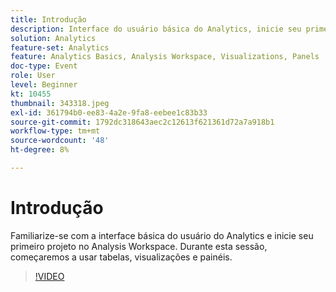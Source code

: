```yaml
---
title: Introdução
description: Interface do usuário básica do Analytics, inicie seu primeiro projeto no Analysis Workspace, comece a usar tabelas, visualizações e painéis.
solution: Analytics
feature-set: Analytics
feature: Analytics Basics, Analysis Workspace, Visualizations, Panels
doc-type: Event
role: User
level: Beginner
kt: 10455
thumbnail: 343318.jpeg
exl-id: 361794b0-ee83-4a2e-9fa8-eebee1c83b33
source-git-commit: 1792dc318643aec2c12613f621361d72a7a918b1
workflow-type: tm+mt
source-wordcount: '48'
ht-degree: 8%

---
```


# Introdução

Familiarize-se com a interface básica do usuário do Analytics e inicie seu primeiro projeto no Analysis Workspace. Durante esta sessão, começaremos a usar tabelas, visualizações e painéis.

>[!VIDEO](https://video.tv.adobe.com/v/343318/?quality=12&learn=on)

